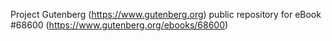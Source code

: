 Project Gutenberg (https://www.gutenberg.org) public repository for
eBook #68600 (https://www.gutenberg.org/ebooks/68600)

